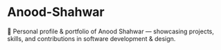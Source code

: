 # Anood-Shahwar
🌸 Personal profile &amp; portfolio of Anood Shahwar — showcasing projects, skills, and contributions in software development &amp; design.
